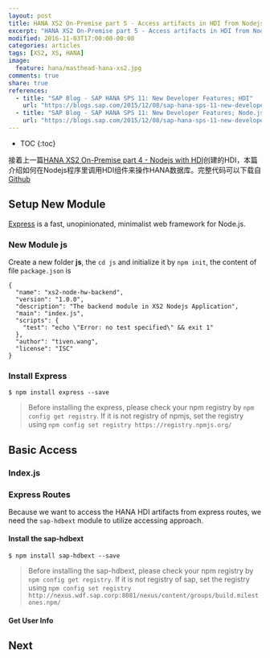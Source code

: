 ```yaml
---
layout: post
title: HANA XS2 On-Premise part 5 - Access artifacts in HDI from Nodejs
excerpt: "HANA XS2 On-Premise part 5 - Access artifacts in HDI from Nodejs"
modified: 2016-11-03T17:00:00-00:00
categories: articles
tags: [XS2, XS, HANA]
image:
  feature: hana/masthead-hana-xs2.jpg
comments: true
share: true
references:
  - title: "SAP Blog - SAP HANA SPS 11: New Developer Features; HDI"
    url: "https://blogs.sap.com/2015/12/08/sap-hana-sps-11-new-developer-features-hdi/"
  - title: "SAP Blog - SAP HANA SPS 11: New Developer Features; Node.js"
    url: "https://blogs.sap.com/2015/12/08/sap-hana-sps-11-new-developer-features-nodejs/"
---
```


* TOC
{:toc}

接着上一篇[HANA XS2 On-Premise part 4 - Nodejs with HDI][1]创建的HDI，本篇介绍如何在Nodejs程序里调用HDI组件来操作HANA数据库。完整代码可以下载自[Github][2]

## Setup New Module

[Express][3] is a fast, unopinionated, minimalist web framework for Node.js.

### New Module js

Create a new folder **js**, the `cd js` and initialize it by `npm init`, the content of file `package.json` is

```
{
  "name": "xs2-node-hw-backend",
  "version": "1.0.0",
  "description": "The backend module in XS2 Nodejs Application",
  "main": "index.js",
  "scripts": {
    "test": "echo \"Error: no test specified\" && exit 1"
  },
  "author": "tiven.wang",
  "license": "ISC"
}
```

### Install Express

`$ npm install express --save`

> Before installing the express, please check your npm registry by `npm config get registry`. If it is not registry of npmjs, set the registry using `npm config set registry https://registry.npmjs.org/`

## Basic Access

### Index.js

### Express Routes

Because we want to access the HANA HDI artifacts from express routes, we need the `sap-hdbext` module to utilize accessing approach.

#### Install the sap-hdbext

`$ npm install sap-hdbext --save`

> Before installing the sap-hdbext, please check your npm registry by `npm config get registry`. If it is not registry of sap, set the registry using `npm config set registry http://nexus.wdf.sap.corp:8081/nexus/content/groups/build.milestones.npm/`

#### Get User Info






## Next

[1]:/articles/hana-xs2-part4-nodejs-hdi/
[2]:https://github.com/anypossiblew/hana-xs2-samples/tree/access-hdi
[3]:http://expressjs.com/
